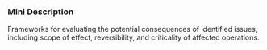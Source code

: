 ### Mini Description

Frameworks for evaluating the potential consequences of identified issues, including scope of effect, reversibility, and criticality of affected operations.
